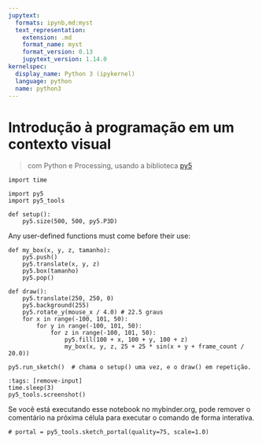 ```yaml
---
jupytext:
  formats: ipynb,md:myst
  text_representation:
    extension: .md
    format_name: myst
    format_version: 0.13
    jupytext_version: 1.14.0
kernelspec:
  display_name: Python 3 (ipykernel)
  language: python
  name: python3
---
```


# Introdução à programação em um contexto visual
> com Python e Processing, usando a biblioteca [py5](https://py5.ixora.io)

```{code-cell} ipython3
import time

import py5
import py5_tools
```

```{code-cell} ipython3
def setup():
    py5.size(500, 500, py5.P3D)
```

Any user-defined functions must come before their use:

```{code-cell} ipython3
def my_box(x, y, z, tamanho):
    py5.push()
    py5.translate(x, y, z)
    py5.box(tamanho)
    py5.pop()
```

```{code-cell} ipython3
def draw():
    py5.translate(250, 250, 0)
    py5.background(255)
    py5.rotate_y(mouse_x / 4.0) # 22.5 graus
    for x in range(-100, 101, 50):
        for y in range(-100, 101, 50):
            for z in range(-100, 101, 50):
                py5.fill(100 + x, 100 + y, 100 + z)
                my_box(x, y, z, 25 + 25 * sin(x + y + frame_count / 20.0))
```

```{code-cell} ipython3
py5.run_sketch()  # chama o setup() uma vez, e o draw() em repetição.
```

```{code-cell} ipython3
:tags: [remove-input]
time.sleep(3)
py5_tools.screenshot()
```

Se você está executando esse notebook no mybinder.org, pode remover o comentário
na próxima célula para executar o comando de forma interativa.

```{code-cell} ipython3
# portal = py5_tools.sketch_portal(quality=75, scale=1.0)
```


